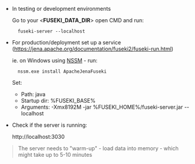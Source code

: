 * In testing or development environments

    Go to your <**FUSEKI_DATA_DIR**> open CMD and run:
    
        fuseki-server --localhost

* For production/deployment set up a service (https://jena.apache.org/documentation/fuseki2/fuseki-run.html)
   
    ie. on Windows using [NSSM](https://nssm.cc/) - run:

        nssm.exe install ApacheJenaFuseki

    Set:
    - Path:   java
    - Startup dir:   %FUSEKI_BASE%
    - Arguments:   -Xmx8192M -jar %FUSEKI_HOME%/fuseki-server.jar --localhost
   
* Check if the server is running:
    
    http://localhost:3030

> The server needs to "warm-up" - load data into memory - which might take up to 5-10 minutes